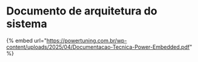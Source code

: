 # Documento de arquitetura do sistema

{% embed url="https://powertuning.com.br/wp-content/uploads/2025/04/Documentacao-Tecnica-Power-Embedded.pdf" %}
